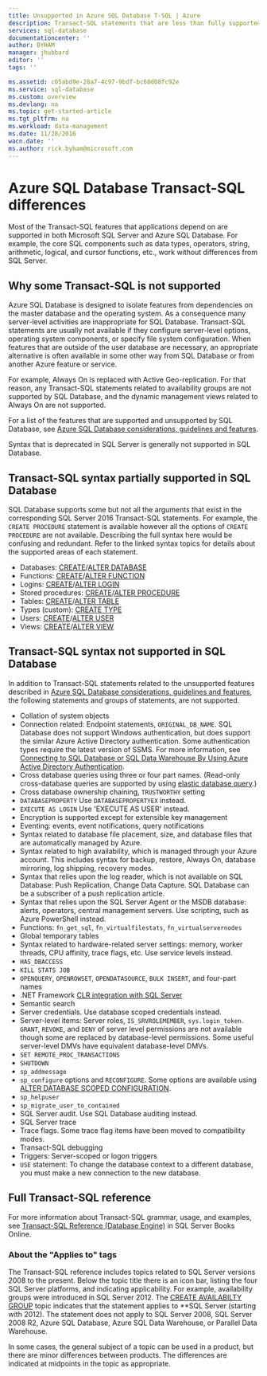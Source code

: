 ```yaml
---
title: Unsupported in Azure SQL Database T-SQL | Azure
description: Transact-SQL statements that are less than fully supported in Azure SQL Database
services: sql-database
documentationcenter: ''
author: BYHAM
manager: jhubbard
editor: ''
tags: ''

ms.assetid: c05abd9e-28a7-4c97-9bdf-bc60d08fc92e
ms.service: sql-database
ms.custom: overview
ms.devlang: na
ms.topic: get-started-article
ms.tgt_pltfrm: na
ms.workload: data-management
ms.date: 11/28/2016
wacn.date: ''
ms.author: rick.byham@microsoft.com
---
```


# Azure SQL Database Transact-SQL differences
Most of the Transact-SQL features that applications depend on are supported in both Microsoft SQL Server and Azure SQL Database. For example, the core SQL components such as data types, operators, string, arithmetic, logical, and cursor functions, etc., work without differences from SQL Server.

## Why some Transact-SQL is not supported
Azure SQL Database is designed to isolate features from dependencies on the master database and the operating system. As a consequence many server-level activities are inappropriate for SQL Database. Transact-SQL statements are usually not available if they configure server-level options, operating system components, or specify file system configuration. When features that are outside of the user database are necessary, an appropriate alternative is often available in some other way from SQL Database or from another Azure feature or service. 

For example, Always On is replaced with Active Geo-replication. For that reason, any Transact-SQL statements related to availability groups are not supported by SQL Database, and the dynamic management views related to Always On are not supported.  

For a list of the features that are supported and unsupported by SQL Database, see [Azure SQL Database considerations, guidelines and features](./sql-database-features.md).

Syntax that is deprecated in SQL Server is generally not supported in SQL Database.

## Transact-SQL syntax partially supported in SQL Database
SQL Database supports some but not all the arguments that exist in the corresponding SQL Server 2016 Transact-SQL statements. For example, the `CREATE PROCEDURE` statement is available however all the options of `CREATE PROCEDURE` are not available. Describing the full syntax here would be confusing and redundant. Refer to the linked syntax topics for details about the supported areas of each statement.

- Databases: [CREATE](https://msdn.microsoft.com/zh-cn/library/dn268335.aspx )/[ALTER DATABASE](https://msdn.microsoft.com/zh-cn/library/ms174269.aspx)
- Functions: [CREATE](https://msdn.microsoft.com/zh-cn/library/ms186755.aspx)/[ALTER FUNCTION](https://msdn.microsoft.com/zh-cn/library/ms186967.aspx)
- Logins: [CREATE](https://msdn.microsoft.com/zh-cn/library/ms189751.aspx)/[ALTER LOGIN](https://msdn.microsoft.com/zh-cn/library/ms189828.aspx)
- Stored procedures: [CREATE](https://msdn.microsoft.com/zh-cn/library/ms187926.aspx)/[ALTER PROCEDURE](https://msdn.microsoft.com/zh-cn/library/ms189762.aspx)
- Tables: [CREATE](https://msdn.microsoft.com/zh-cn/library/dn305849.aspx)/[ALTER TABLE](https://msdn.microsoft.com/zh-cn/library/ms190273.aspx)
- Types (custom): [CREATE TYPE](https://msdn.microsoft.com/zh-cn/library/ms175007.aspx)
- Users: [CREATE](https://msdn.microsoft.com/zh-cn/library/ms173463.aspx)/[ALTER USER](https://msdn.microsoft.com/zh-cn/library/ms176060.aspx)
- Views: [CREATE](https://msdn.microsoft.com/zh-cn/library/ms187956.aspx)/[ALTER VIEW](https://msdn.microsoft.com/zh-cn/library/ms173846.aspx)

## Transact-SQL syntax not supported in SQL Database   
In addition to Transact-SQL statements related to the unsupported features described in [Azure SQL Database considerations, guidelines and features](./sql-database-features.md), the following statements and groups of statements, are not supported.
- Collation of system objects
- Connection related: Endpoint statements, `ORIGINAL_DB_NAME`. SQL Database does not support Windows authentication, but does support the similar Azure Active Directory authentication. Some authentication types require the latest version of SSMS. For more information, see [Connecting to SQL Database or SQL Data Warehouse By Using Azure Active Directory Authentication](./sql-database-aad-authentication.md).
- Cross database queries using three or four part names. (Read-only cross-database queries are supported by using [elastic database query](./sql-database-elastic-query-overview.md).)
- Cross database ownership chaining, `TRUSTWORTHY` setting
- `DATABASEPROPERTY` Use `DATABASEPROPERTYEX` instead.
- `EXECUTE AS LOGIN` Use 'EXECUTE AS USER' instead.
- Encryption is supported except for extensible key management
- Eventing: events, event notifications, query notifications
- Syntax related to database file placement, size, and database files that are automatically managed by Azure.
- Syntax related to high availability, which is managed through your Azure account. This includes syntax for backup, restore, Always On, database mirroring, log shipping, recovery modes.
- Syntax that relies upon the log reader, which is not available on SQL Database: Push Replication, Change Data Capture. SQL Database can be a subscriber of a push replication article.
- Syntax that relies upon the SQL Server Agent or the MSDB database: alerts, operators, central management servers. Use scripting, such as Azure PowerShell instead.
- Functions: `fn_get_sql`, `fn_virtualfilestats`, `fn_virtualservernodes`
- Global temporary tables
- Syntax related to hardware-related server settings: memory, worker threads, CPU affinity, trace flags, etc. Use service levels instead.
- `HAS_DBACCESS`
- `KILL STATS JOB`
- `OPENQUERY`, `OPENROWSET`, `OPENDATASOURCE`, `BULK INSERT`, and four-part names
- .NET Framework [CLR integration with SQL Server](http://msdn.microsoft.com/zh-cn/library/ms254963.aspx)
- Semantic search
- Server credentials. Use database scoped credentials instead.
- Server-level items: Server roles, `IS_SRVROLEMEMBER`, `sys.login_token`. `GRANT`, `REVOKE`, and `DENY` of server level permissions are not available though some are replaced by database-level permissions. Some useful server-level DMVs have equivalent database-level DMVs.
- `SET REMOTE_PROC_TRANSACTIONS`
- `SHUTDOWN`
- `sp_addmessage`
- `sp_configure` options and `RECONFIGURE`. Some options are available using [ALTER DATABASE SCOPED CONFIGURATION](https://msdn.microsoft.com/zh-cn/library/mt629158.aspx).
- `sp_helpuser`
- `sp_migrate_user_to_contained`
- SQL Server audit. Use SQL Database auditing instead.
- SQL Server trace
- Trace flags. Some trace flag items have been moved to compatibility modes.
- Transact-SQL debugging
- Triggers: Server-scoped or logon triggers
- `USE` statement: To change the database context to a different database, you must make a new connection to the new database.

## Full Transact-SQL reference

For more information about Transact-SQL grammar, usage, and examples, see [Transact-SQL Reference (Database Engine)](https://msdn.microsoft.com/zh-cn/library/bb510741.aspx) in SQL Server Books Online. 

### About the "Applies to" tags

The Transact-SQL reference includes topics related to SQL Server versions 2008 to the present. Below the topic title there is an icon bar, listing the four SQL Server platforms, and indicating applicability. For example, availability groups were introduced in SQL Server 2012. The [CREATE AVAILABILTY GROUP](https://msdn.microsoft.com/zh-cn/library/ff878399.aspx) topic indicates that the statement applies to **SQL Server (starting with 2012). The statement does not apply to SQL Server 2008, SQL Server 2008 R2, Azure SQL Database, Azure SQL Data Warehouse, or Parallel Data Warehouse.

In some cases, the general subject of a topic can be used in a product, but there are minor differences between products. The differences are indicated at midpoints in the topic as appropriate.